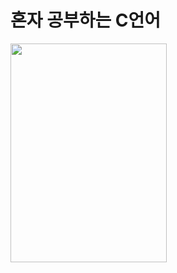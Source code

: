 # 혼자 공부하는 C언어
<img src = "https://shopping-phinf.pstatic.net/main_3246482/32464827753.20230207163312.jpg?type=w300" height = "350px" width = "250px">
